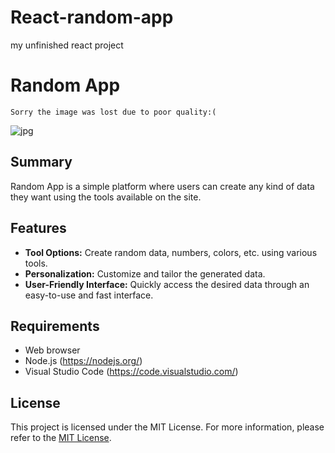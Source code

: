 # React-random-app
my unfinished react project

# Random App
```
Sorry the image was lost due to poor quality:(
```
![jpg](https://hizliresim.com/rzdzkfx)

## Summary

Random App is a simple platform where users can create any kind of data they want using the tools available on the site.

## Features

- **Tool Options:** Create random data, numbers, colors, etc. using various tools.
- **Personalization:** Customize and tailor the generated data.
- **User-Friendly Interface:** Quickly access the desired data through an easy-to-use and fast interface.

## Requirements

- Web browser
- Node.js (https://nodejs.org/)
- Visual Studio Code (https://code.visualstudio.com/)

## License

This project is licensed under the MIT License. For more information, please refer to the [MIT License](LICENSE.md).

